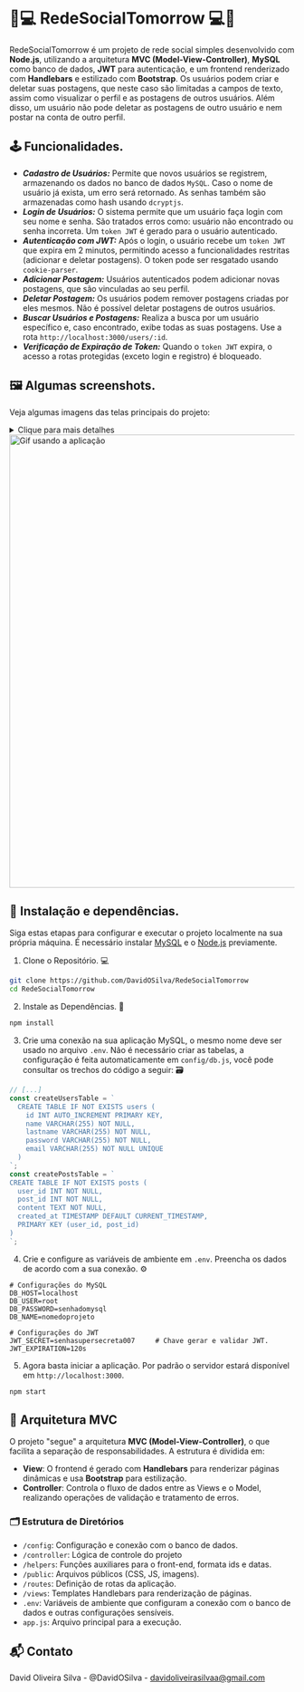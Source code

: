 # 📅💻 RedeSocialTomorrow ️💻📅

RedeSocialTomorrow é um projeto de rede social simples desenvolvido com **Node.js**, utilizando a arquitetura **MVC (Model-View-Controller)**, **MySQL** como banco de dados, **JWT** para autenticação, e um frontend renderizado com **Handlebars** e estilizado com **Bootstrap**. Os usuários podem criar e deletar suas postagens, que neste caso são limitadas a campos de texto, assim como visualizar o perfil e as postagens de outros usuários. Além disso, um usuário não pode deletar as postagens de outro usuário e nem postar na conta de outro perfil.

## 🕹️ Funcionalidades.
- ***Cadastro de Usuários:***
Permite que novos usuários se registrem, armazenando os dados no banco de dados `MySQL`. Caso o nome de usuário já exista, um erro será retornado. As senhas também são armazenadas como hash usando `dcryptjs`.
- ***Login de Usuários:***
O sistema permite que um usuário faça login com seu nome e senha. São tratados erros como: usuário não encontrado ou senha incorreta. Um `token JWT` é gerado para o usuário autenticado.
- ***Autenticação com JWT:***
Após o login, o usuário recebe um `token JWT` que expira em 2 minutos, permitindo acesso a funcionalidades restritas (adicionar e deletar postagens). O token pode ser resgatado usando `cookie-parser`.
- ***Adicionar Postagem:***
Usuários autenticados podem adicionar novas postagens, que são vinculadas ao seu perfil.
- ***Deletar Postagem:***
Os usuários podem remover postagens criadas por eles mesmos. Não é possível deletar postagens de outros usuários.
- ***Buscar Usuários e Postagens:***
Realiza a busca por um usuário específico e, caso encontrado, exibe todas as suas postagens. Use a rota `http://localhost:3000/users/:id`.
- ***Verificação de Expiração de Token:***
Quando o `token JWT` expira, o acesso a rotas protegidas (exceto login e registro) é bloqueado.

## 🖼️ ️Algumas screenshots. 
Veja algumas imagens das telas principais do projeto:
<p align="center">
    <details>
        <summary>Clique para mais detalhes</summary>
        <img src="assets/screenshots/home.png" alt="Tela Home" width="800"/>
        <img src="assets/screenshots/register.png" alt="Tela Register" width="800"/>
        <img src="assets/screenshots/login.png" alt="Tela Login" width="800"/>
        <img src="assets/screenshots/profile.png" alt="Tela Profile" width="800"/>
    </details>
  <img src="assets/screenshots/navegation.gif" alt="Gif usando a aplicação" width="800">
</p>

## 🚀 Instalação e dependências.
Siga estas etapas para configurar e executar o projeto localmente na sua própria máquina. É necessário instalar [MySQL](https://www.mysql.com/downloads/) e o [Node.js](https://nodejs.org/en/download/package-manager) previamente.
1. Clone o Repositório. 💻
```bash
git clone https://github.com/DavidOSilva/RedeSocialTomorrow
cd RedeSocialTomorrow
```

2. Instale as Dependências. 📱
```bash
npm install
```

3. Crie uma conexão na sua aplicação MySQL, o mesmo nome deve ser usado no arquivo `.env`. Não é necessário criar as tabelas, a configuração é feita automaticamente em `config/db.js`, você pode consultar os trechos do código a seguir: 🗃️
```javascript
// [...]
const createUsersTable = `
  CREATE TABLE IF NOT EXISTS users (
    id INT AUTO_INCREMENT PRIMARY KEY,
    name VARCHAR(255) NOT NULL,
    lastname VARCHAR(255) NOT NULL,
    password VARCHAR(255) NOT NULL,
    email VARCHAR(255) NOT NULL UNIQUE
  )
`;
const createPostsTable = `
CREATE TABLE IF NOT EXISTS posts (
  user_id INT NOT NULL,
  post_id INT NOT NULL,
  content TEXT NOT NULL,
  created_at TIMESTAMP DEFAULT CURRENT_TIMESTAMP,
  PRIMARY KEY (user_id, post_id)
)
`;
```

4. Crie e configure as variáveis de ambiente em `.env`. Preencha os dados de acordo com a sua conexão. ⚙️
```env
# Configurações do MySQL
DB_HOST=localhost        
DB_USER=root
DB_PASSWORD=senhadomysql
DB_NAME=nomedoprojeto

# Configurações do JWT
JWT_SECRET=senhasupersecreta007     # Chave gerar e validar JWT.
JWT_EXPIRATION=120s
```

5. Agora basta iniciar a aplicação. Por padrão o servidor estará disponível em `http://localhost:3000`.
```bash
npm start
```

## 📂 Arquitetura MVC 

O projeto "segue" a arquitetura **MVC (Model-View-Controller)**, o que facilita a separação de responsabilidades. A estrutura é dividida em:
- **View**: O frontend é gerado com **Handlebars** para renderizar páginas dinâmicas e usa **Bootstrap** para estilização.
- **Controller**: Controla o fluxo de dados entre as Views e o Model, realizando operações de validação e tratamento de erros.

###  🗂️ Estrutura de Diretórios ️
- `/config`: Configuração e conexão com o banco de dados.
- `/controller`: Lógica de controle do projeto 
- `/helpers`: Funções auxiliares para o front-end, formata ids e datas.
- `/public`: Arquivos públicos (CSS, JS, imagens).
- `/routes`: Definição de rotas da aplicação.
- `/views`: Templates Handlebars para renderização de páginas.
- `.env`: Variáveis de ambiente que configuram a conexão com o banco de dados e outras configurações sensíveis.
- `app.js`: Arquivo principal para a execução.

## 📬 Contato
David Oliveira Silva - @DavidOSilva - davidoliveirasilvaa@gmail.com
